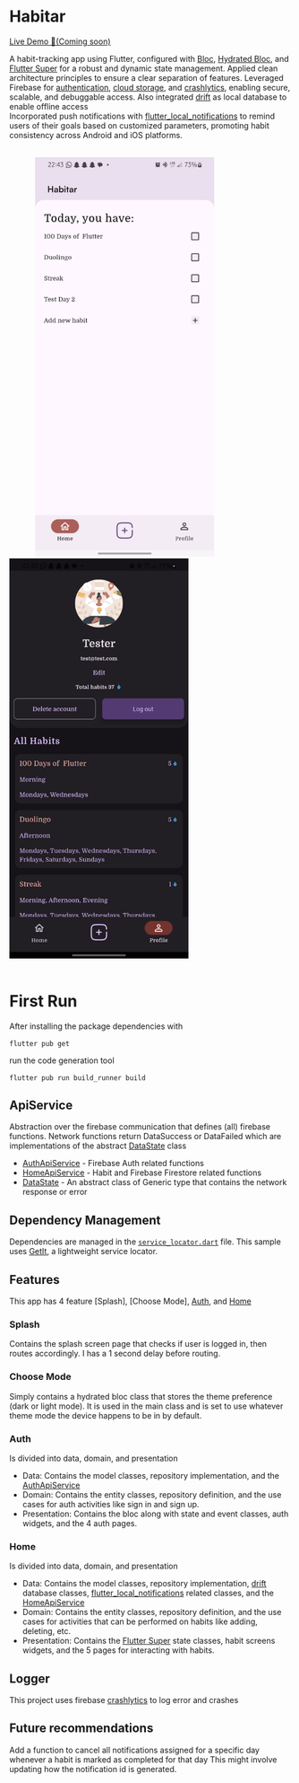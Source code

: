 # Habitar
<a href="https://appetize.io/app/b_b6g3rbmshvvykreskmfo3mevdq" target="_blank"
rel="nofollow noopener noreferrer" aria-label="Live Demo"><u>Live Demo 🚀(Coming soon)</u></a>

A habit-tracking app using Flutter, configured with [Bloc], [Hydrated Bloc], and [Flutter Super] for a robust and dynamic state management. 
Applied clean architecture principles to ensure a clear separation of features. 
Leveraged Firebase for [authentication], [cloud storage], and [crashlytics], enabling secure, scalable, and debuggable access.
Also integrated [drift] as local database to enable offline access  
Incorporated push notifications with [flutter_local_notifications] to remind users of their goals based on customized parameters, promoting habit consistency across Android and iOS platforms.

[BLoC]: https://pub.dev/packages/flutter_bloc
[Hydrated Bloc]: https://pub.dev/packages/hydrated_bloc
[Flutter Super]: https://pub.dev/documentation/flutter_super/latest/
[authentication]: https://pub.dev/packages/firebase_auth/
[cloud storage]: https://pub.dev/packages/cloud_firestore/
[crashlytics]: https://pub.dev/packages/firebase_crashlytics/
[drift]: https://pub.dev/packages/drift/
[flutter_local_notifications]: https://pub.dev/packages/flutter_local_notifications/

<br />
<div>
  &emsp;&emsp;&emsp;
  <img src="assets/images/app_light_mode.png" alt="Light theme" width="320">
  &emsp;&emsp;&emsp;&emsp;
  <img src="assets/images/app_dark_mode.png" alt="Dark theme" width="320">  
</div>
<br />

# First Run

After installing the package dependencies with

```
flutter pub get
```

run the code generation tool

```
flutter pub run build_runner build
```

## ApiService

Abstraction over the firebase communication that defines (all) firebase functions.
Network functions return DataSuccess or DataFailed which are implementations of the abstract [DataState] class

- [AuthApiService] - Firebase Auth related functions
- [HomeApiService] - Habit and Firebase Firestore related functions
- [DataState] - An abstract class of Generic type that contains the network response or error

[AuthApiService]: lib/features/auth/data/sources/auth_service.dart
[HomeApiService]: lib/features/home/data/sources/home_service.dart
[DataState]: lib/core/res/data_state.dart

## Dependency Management

Dependencies are managed in the [`service_locator.dart`][service_locator] file. This sample uses [GetIt], a lightweight service locator.

[service_locator]: ./lib/service_locator.dart
[GetIt]: https://pub.dev/packages/get_it


## Features
This app has 4 feature [Splash], [Choose Mode], [Auth], and [Home] 

### Splash
Contains the splash screen page that checks if user is logged in, then routes accordingly. I has a 1 second delay before routing.

### Choose Mode
Simply contains a hydrated bloc class that stores the theme preference (dark or light mode).
It is used in the main class and is set to use whatever theme mode the device happens to be in by default.

### Auth
Is divided into data, domain, and presentation
- Data: Contains the model classes, repository implementation, and the [AuthApiService]
- Domain: Contains the entity classes, repository definition, and the use cases for auth activities like sign in and sign up.
- Presentation: Contains the bloc along with state and event classes, auth widgets, and the 4 auth pages.

[Auth]: lib/features/auth

### Home
Is divided into data, domain, and presentation
- Data: Contains the model classes, repository implementation, [drift] database classes, [flutter_local_notifications] related classes, and the [HomeApiService]
- Domain: Contains the entity classes, repository definition, and the use cases for activities that can be performed on habits like adding, deleting, etc.
- Presentation: Contains the [Flutter Super] state classes, habit screens widgets, and the 5 pages for interacting with habits.

[Home]: lib/features/home

## Logger
This project uses firebase [crashlytics] to log error and crashes

## Future recommendations
Add a function to cancel all notifications assigned for a specific day whenever a habit is marked as completed for that day
This might involve updating how the notification id is generated.

